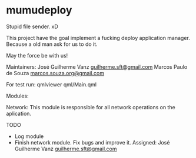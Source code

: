mumudeploy
==========

Stupid file sender. xD

This project have the goal implement a fucking deploy application manager. 
Because a old man ask for us to do it.

May the force be with us!


Maintainers: José Guilherme Vanz <guilherme.sft@gmail.com>
	     Marcos Paulo de Souza <marcos.souza.org@gmail.com>

For test run:
qmlviewer qml/Main.qml

Modules:

Network: This module is responsible for all network operations on the aplication.


TODO

- Log module
- Finish network module. Fix bugs and improve it. Assigned: José Guilherme Vanz <guilherme.sft@gmail.com>

